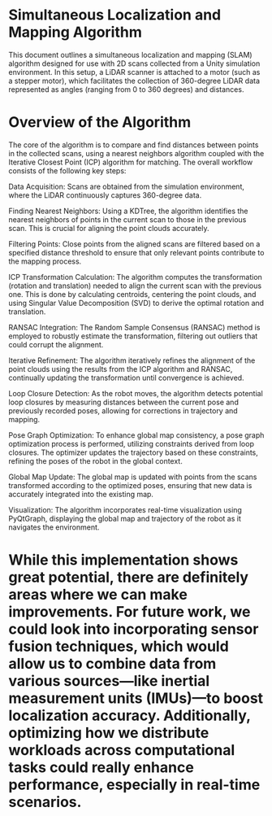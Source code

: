 # Simultaneous Localization and Mapping Algorithm


This document outlines a simultaneous localization and mapping (SLAM) algorithm designed for use with 2D scans collected from a Unity simulation environment. In this setup, a LiDAR scanner is attached to a motor (such as a stepper motor), which facilitates the collection of 360-degree LiDAR data represented as angles (ranging from 0 to 360 degrees) and distances.

# Overview of the Algorithm
The core of the algorithm is to compare and find distances between points in the collected scans, using a nearest neighbors algorithm coupled with the Iterative Closest Point (ICP) algorithm for matching. The overall workflow consists of the following key steps:

Data Acquisition: Scans are obtained from the simulation environment, where the LiDAR continuously captures 360-degree data.

Finding Nearest Neighbors: Using a KDTree, the algorithm identifies the nearest neighbors of points in the current scan to those in the previous scan. This is crucial for aligning the point clouds accurately.

Filtering Points: Close points from the aligned scans are filtered based on a specified distance threshold to ensure that only relevant points contribute to the mapping process.

ICP Transformation Calculation: The algorithm computes the transformation (rotation and translation) needed to align the current scan with the previous one. This is done by calculating centroids, centering the point clouds, and using Singular Value Decomposition (SVD) to derive the optimal rotation and translation.

RANSAC Integration: The Random Sample Consensus (RANSAC) method is employed to robustly estimate the transformation, filtering out outliers that could corrupt the alignment.

Iterative Refinement: The algorithm iteratively refines the alignment of the point clouds using the results from the ICP algorithm and RANSAC, continually updating the transformation until convergence is achieved.

Loop Closure Detection: As the robot moves, the algorithm detects potential loop closures by measuring distances between the current pose and previously recorded poses, allowing for corrections in trajectory and mapping.

Pose Graph Optimization: To enhance global map consistency, a pose graph optimization process is performed, utilizing constraints derived from loop closures. The optimizer updates the trajectory based on these constraints, refining the poses of the robot in the global context.

Global Map Update: The global map is updated with points from the scans transformed according to the optimized poses, ensuring that new data is accurately integrated into the existing map.

Visualization: The algorithm incorporates real-time visualization using PyQtGraph, displaying the global map and trajectory of the robot as it navigates the environment.

# While this implementation shows great potential, there are definitely areas where we can make improvements. For future work, we could look into incorporating sensor fusion techniques, which would allow us to combine data from various sources—like inertial measurement units (IMUs)—to boost localization accuracy. Additionally, optimizing how we distribute workloads across computational tasks could really enhance performance, especially in real-time scenarios.
